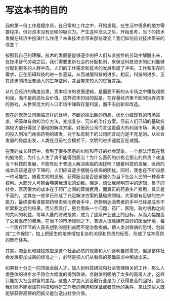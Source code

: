 # 写这本书的目的

&#x20;      我的第一份工作是程序员，在日常的工作之中，开始发现，在生活中很多的地方需要程序，但对资本没有足够的吸引力。产生这种念头之后，开始思考，当下的技术发展在经济中扮演什么作用？未来技术会带来那些改变？我们如何应对技术带来的改变？

&#x20;      按照我自己的理解，技术的发展是能够逐步的把人们从直接性的劳动中解脱出来，在技术替代劳动之后，我们需要更新社会的分配机制，来保证科技进步的红利能够分配到更多的人群中去。人们的工作需求和技术的发展形成了冲突。工作和生存的需求，正在阻碍科技的进一步蔓延，从而减缓科技的进步。相反，科技的进步，正在逐步的挤压普通人的生存空间，并且带来较大的贫富差距。

&#x20;       从社会经济的角度出发，资本经济的发展逻辑，是需要不断的从市场之中赚取超额利润，而不是创造社会价值。这样资本的目的就是，在存量经济里不断的玩弄资本的游戏，从世界庞大的人口市场中赚取存量利润，而不去创新和改造。

&#x20;        现在的医药公司面临这样的处境，不断的推出新的药品，优化分级现有的市场需求，把简单有效的治疗方法，变成复杂、冗长的治疗方案。目前人们已知的基础疾病较大部分得到了基础的解决方案，对医药公司而言这是最大的利润市场，再大量的投入到冷门疾病药物的研发，对于私有制下的公司而言动力是不充足的。从社会发展的角度出发，人类在目前社会模式下，文明的进步速度正在减慢。

&#x20;        在我的成长经历中，看到了很多医患的纠纷和不好的社会现象，一个想法浮现在我的脑海里，为什么人生了病不能得到医治？为什么医药的价格会那么的昂贵？难道当下科技的发展，不能有助于普通人解决疾病的困扰吗？随着科技的发展，医药的成本应该是逐步下降的，人们应该逐步摆脱与疾病的困扰。同时，我也在不断设想一种可能性，随着文明的发展，获得医治是否应该被列为当下社会人民的一种基本权利。大部分人可能会嘲笑我想法的幼稚。但是，请让我阐明其中的逻辑，当下的社会，医药很大的成本在于药厂之间的营销费用，而真正的药品生产费用，其实是不高的，尤其在一些早已形成了充足解决方案的基础病领域，大家都有足够的生产能力，最终要看谁能把药够卖到消费者手中，药物到达消费者的手中已经是成本不断累积之后的结果。而公费医疗，更会面临一个问题，药厂、医院、政府机构之间的共同的利益，每年大量的财政拨款，成为了这条产业链上的目标，从而大幅推高了公费医疗的费用。在当下的市场规则之下，普通人很难拥有良好的医治环境，每一个医疗环节的人首先想到的是利益而不是治愈疾病。把人类对疾病的恐惧，包装成“工作保险”，加上把医生的培养增加复杂的流程和昂贵的标签，形成了成本高昂的医疗体系。

&#x20;          其实，商业化和赚钱效应是这个社会必然的现象和人们逐利自然需求。但是整体社会发展更加成熟的标准之一，必然是把人们从看病的基础需求中解放出来。

&#x20;           如果有十分之一的顶级金融人才，加入到科技研究和社会管理相关的工作，那么人类整体的进步水平将会大幅度的得到改进。金融体制吸纳了太多的高级人才，这样只能加大社会财富的差距。这些人才加入到金融行业是为了获得更高的回报，那么我们能不能增加在科技和科研工作者的待遇和保证或者其他的条件，来让这些人既能够获得高额的回报又能创造出社会价值。
